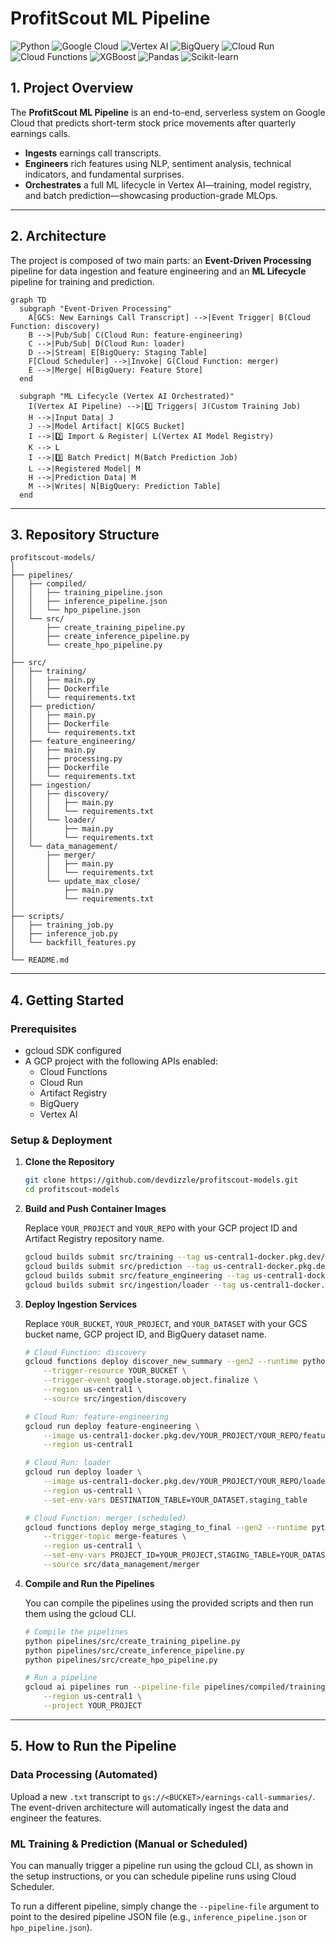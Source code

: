 # ProfitScout ML Pipeline

![Python](https://img.shields.io/badge/Python-3.11-blue.svg)
![Google Cloud](https://img.shields.io/badge/Google_Cloud-4285F4?logo=googlecloud&logoColor=white)
![Vertex AI](https://img.shields.io/badge/Vertex_AI-4285F4?logo=googlecloud&logoColor=white)
![BigQuery](https://img.shields.io/badge/BigQuery-4285F4?logo=googlecloud&logoColor=white)
![Cloud Run](https://img.shields.io/badge/Cloud_Run-4285F4?logo=googlecloud&logoColor=white)
![Cloud Functions](https://img.shields.io/badge/Cloud_Functions-4285F4?logo=googlecloud&logoColor=white)
![XGBoost](https://img.shields.io/badge/XGBoost-0066CC.svg?logo=xgboost&logoColor=white)
![Pandas](https://img.shields.io/badge/pandas-150458.svg?logo=pandas&logoColor=white)
![Scikit-learn](https://img.shields.io/badge/scikit--learn-F7931E.svg?logo=scikit-learn&logoColor=white)

## 1. Project Overview

The **ProfitScout ML Pipeline** is an end-to-end, serverless system on Google Cloud that predicts short-term stock price movements after quarterly earnings calls.

* **Ingests** earnings call transcripts.
* **Engineers** rich features using NLP, sentiment analysis, technical indicators, and fundamental surprises.
* **Orchestrates** a full ML lifecycle in Vertex AI—training, model registry, and batch prediction—showcasing production-grade MLOps.

***

## 2. Architecture

The project is composed of two main parts: an **Event-Driven Processing** pipeline for data ingestion and feature engineering and an **ML Lifecycle** pipeline for training and prediction.

```mermaid
graph TD
  subgraph "Event-Driven Processing"
    A[GCS: New Earnings Call Transcript] -->|Event Trigger| B(Cloud Function: discovery)
    B -->|Pub/Sub| C(Cloud Run: feature-engineering)
    C -->|Pub/Sub| D(Cloud Run: loader)
    D -->|Stream| E[BigQuery: Staging Table]
    F[Cloud Scheduler] -->|Invoke| G(Cloud Function: merger)
    E -->|Merge| H[BigQuery: Feature Store]
  end

  subgraph "ML Lifecycle (Vertex AI Orchestrated)"
    I(Vertex AI Pipeline) -->|1️⃣ Triggers| J(Custom Training Job)
    H -->|Input Data| J
    J -->|Model Artifact| K[GCS Bucket]
    I -->|2️⃣ Import & Register| L(Vertex AI Model Registry)
    K --> L
    I -->|3️⃣ Batch Predict| M(Batch Prediction Job)
    L -->|Registered Model| M
    H -->|Prediction Data| M
    M -->|Writes| N[BigQuery: Prediction Table]
  end
```

***

## 3. Repository Structure

```
profitscout-models/
│
├── pipelines/
│   ├── compiled/
│   │   ├── training_pipeline.json
│   │   ├── inference_pipeline.json
│   │   └── hpo_pipeline.json
│   └── src/
│       ├── create_training_pipeline.py
│       ├── create_inference_pipeline.py
│       └── create_hpo_pipeline.py
│
├── src/
│   ├── training/
│   │   ├── main.py
│   │   ├── Dockerfile
│   │   └── requirements.txt
│   ├── prediction/
│   │   ├── main.py
│   │   ├── Dockerfile
│   │   └── requirements.txt
│   ├── feature_engineering/
│   │   ├── main.py
│   │   ├── processing.py
│   │   ├── Dockerfile
│   │   └── requirements.txt
│   ├── ingestion/
│   │   ├── discovery/
│   │   │   ├── main.py
│   │   │   └── requirements.txt
│   │   └── loader/
│   │       ├── main.py
│   │       └── requirements.txt
│   └── data_management/
│       ├── merger/
│       │   ├── main.py
│       │   └── requirements.txt
│       └── update_max_close/
│           ├── main.py
│           └── requirements.txt
│
├── scripts/
│   ├── training_job.py
│   ├── inference_job.py
│   └── backfill_features.py
│
└── README.md
```

***

## 4. Getting Started

### Prerequisites

* gcloud SDK configured
* A GCP project with the following APIs enabled:
    * Cloud Functions
    * Cloud Run
    * Artifact Registry
    * BigQuery
    * Vertex AI

### Setup & Deployment

1.  **Clone the Repository**

    ```bash
    git clone https://github.com/devdizzle/profitscout-models.git
    cd profitscout-models
    ```

2.  **Build and Push Container Images**

    Replace `YOUR_PROJECT` and `YOUR_REPO` with your GCP project ID and Artifact Registry repository name.

    ```bash
    gcloud builds submit src/training --tag us-central1-docker.pkg.dev/YOUR_PROJECT/YOUR_REPO/trainer:latest
    gcloud builds submit src/prediction --tag us-central1-docker.pkg.dev/YOUR_PROJECT/YOUR_REPO/predictor:latest
    gcloud builds submit src/feature_engineering --tag us-central1-docker.pkg.dev/YOUR_PROJECT/YOUR_REPO/feature-engineering:latest
    gcloud builds submit src/ingestion/loader --tag us-central1-docker.pkg.dev/YOUR_PROJECT/YOUR_REPO/loader:latest
    ```

3.  **Deploy Ingestion Services**

    Replace `YOUR_BUCKET`, `YOUR_PROJECT`, and `YOUR_DATASET` with your GCS bucket name, GCP project ID, and BigQuery dataset name.

    ```bash
    # Cloud Function: discovery
    gcloud functions deploy discover_new_summary --gen2 --runtime python311 \
        --trigger-resource YOUR_BUCKET \
        --trigger-event google.storage.object.finalize \
        --region us-central1 \
        --source src/ingestion/discovery

    # Cloud Run: feature-engineering
    gcloud run deploy feature-engineering \
        --image us-central1-docker.pkg.dev/YOUR_PROJECT/YOUR_REPO/feature-engineering:latest \
        --region us-central1

    # Cloud Run: loader
    gcloud run deploy loader \
        --image us-central1-docker.pkg.dev/YOUR_PROJECT/YOUR_REPO/loader:latest \
        --region us-central1 \
        --set-env-vars DESTINATION_TABLE=YOUR_DATASET.staging_table

    # Cloud Function: merger (scheduled)
    gcloud functions deploy merge_staging_to_final --gen2 --runtime python311 \
        --trigger-topic merge-features \
        --region us-central1 \
        --set-env-vars PROJECT_ID=YOUR_PROJECT,STAGING_TABLE=YOUR_DATASET.staging_table,FINAL_TABLE=YOUR_DATASET.feature_store \
        --source src/data_management/merger
    ```

4.  **Compile and Run the Pipelines**

    You can compile the pipelines using the provided scripts and then run them using the gcloud CLI.

    ```bash
    # Compile the pipelines
    python pipelines/src/create_training_pipeline.py
    python pipelines/src/create_inference_pipeline.py
    python pipelines/src/create_hpo_pipeline.py

    # Run a pipeline
    gcloud ai pipelines run --pipeline-file pipelines/compiled/training_pipeline.json \
        --region us-central1 \
        --project YOUR_PROJECT
    ```

***

## 5. How to Run the Pipeline

### Data Processing (Automated)

Upload a new `.txt` transcript to `gs://<BUCKET>/earnings-call-summaries/`. The event-driven architecture will automatically ingest the data and engineer the features.

### ML Training & Prediction (Manual or Scheduled)

You can manually trigger a pipeline run using the gcloud CLI, as shown in the setup instructions, or you can schedule pipeline runs using Cloud Scheduler.

To run a different pipeline, simply change the `--pipeline-file` argument to point to the desired pipeline JSON file (e.g., `inference_pipeline.json` or `hpo_pipeline.json`).